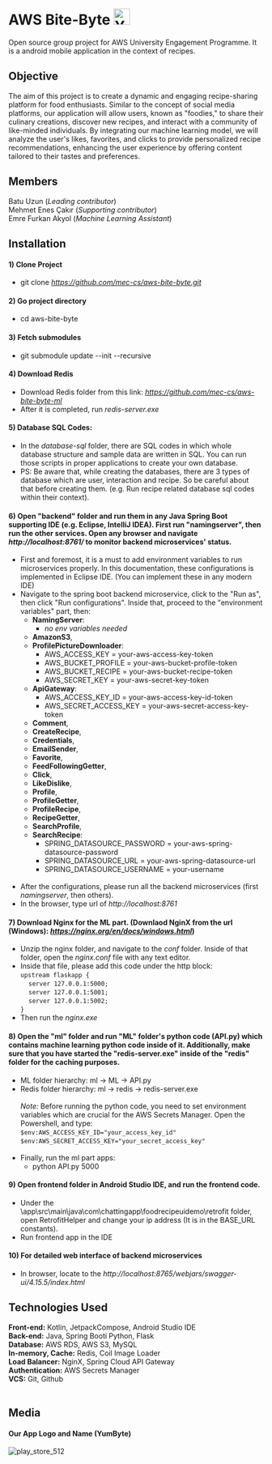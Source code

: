 # AWS Bite-Byte <img src="https://github.com/user-attachments/assets/f135414c-3f5c-4ba0-92b7-2676f1117d93" width="32" alt="YumByte Icon">
Open source group project for AWS University Engagement Programme. It is a android mobile application in the context of recipes.


## Objective
The aim of this project is to create a dynamic and engaging recipe-sharing platform for food enthusiasts. Similar to the concept of social media platforms, our application will allow users, known as "foodies," to share their culinary creations, discover new recipes, and interact with a community of like-minded individuals. By integrating our machine learning model, we will analyze the user's likes, favorites, and clicks to provide personalized recipe recommendations, enhancing the user experience by offering content tailored to their tastes and preferences.


## Members
Batu Uzun (*Leading contributor*)<br>
Mehmet Enes Çakır (*Supporting contributor*)<br>
Emre Furkan Akyol (*Machine Learning Assistant*)

## Installation
#### 1) Clone Project
  * git clone *https://github.com/mec-cs/aws-bite-byte.git*

#### 2) Go project directory
  * cd aws-bite-byte

#### 3) Fetch submodules
  * git submodule update --init --recursive
#### 4) Download Redis
  * Download Redis folder from this link: *https://github.com/mec-cs/aws-bite-byte-ml*
  * After it is completed, run *redis-server.exe*

#### 5) Database SQL Codes:
 * In the *database-sql* folder, there are SQL codes in which whole database structure and sample data are written in SQL. You can run those scripts in proper applications to create your own database.
 * PS: Be aware that, while creating the databases, there are 3 types of database which are user, interaction and recipe. So be careful about that before creating them. (e.g. Run recipe related database sql codes within their context).  

#### 6) Open "backend" folder and run them in any Java Spring Boot supporting IDE (e.g. Eclipse, IntelliJ IDEA). First run "namingserver", then run the other services. Open any browser and navigate *http://localhost:8761/* to monitor backend microservices' status.
  * First and foremost, it is a must to add environment variables to run microservices properly. In this documentation, these configurations is implemented in Eclipse IDE. (You can implement these in any modern IDE)<br>
  * Navigate to the spring boot backend microservice, click to the "Run as", then click "Run configurations". Inside that, proceed to the "environment variables" part, then:
    * **NamingServer**:
      * *no env variables needed*
    * **AmazonS3**,
    * **ProfilePictureDownloader**:
      * AWS_ACCESS_KEY = your-aws-access-key-token
      * AWS_BUCKET_PROFILE = your-aws-bucket-profile-token
      * AWS_BUCKET_RECIPE = your-aws-bucket-recipe-token
      * AWS_SECRET_KEY = your-aws-secret-key-token
    * **ApiGateway**:
      * AWS_ACCESS_KEY_ID = your-aws-access-key-id-token
      * AWS_SECRET_ACCESS_KEY = your-aws-secret-access-key-token
    * **Comment**,
    * **CreateRecipe**,
    * **Credentials**,
    * **EmailSender**,
    * **Favorite**,
    * **FeedFollowingGetter**,
    * **Click**,
    * **LikeDislike**,
    * **Profile**,
    * **ProfileGetter**,
    * **ProfileRecipe**,
    * **RecipeGetter**,
    * **SearchProfile**,
    * **SearchRecipe**:
      * SPRING_DATASOURCE_PASSWORD = your-aws-spring-datasource-password
      * SPRING_DATASOURCE_URL = your-aws-spring-datasource-url
      * SPRING_DATASOURCE_USERNAME = your-username
        <br><br>
  * After the configurations, please run all the backend microservices (first *namingserver*, then others).
  * In the browser, type url of *http://localhost:8761*

#### 7) Download Nginx for the ML part. (Downlaod NginX from the url (Windows): *https://nginx.org/en/docs/windows.html*)
  * Unzip the nginx folder, and navigate to the *conf* folder. Inside of that folder, open the *nginx.conf* file with any text editor.
  * Inside that file, please add this code under the http block:<br>
  `upstream flaskapp {`<br>
        &nbsp;&nbsp;&nbsp;&nbsp;`server 127.0.0.1:5000;`<br>
        &nbsp;&nbsp;&nbsp;&nbsp;`server 127.0.0.1:5001;`<br>
        &nbsp;&nbsp;&nbsp;&nbsp;`server 127.0.0.1:5002;`<br>
 `}`<br>
  * Then run the *nginx.exe*


#### 8) Open the "ml" folder and run "ML" folder's python code (API.py) which contains machine learning python code inside of it. Additionally, make sure that you have started the "redis-server.exe" inside of the "redis" folder for the caching purposes.
* ML folder hierarchy: ml -> ML -> API.py
* Redis folder hierarchy: ml -> redis -> redis-server.exe <br><br>
*Note:* Before running the python code, you need to set environment variables which are crucial for the AWS Secrets Manager. Open the Powershell, and type:<br>
`$env:AWS_ACCESS_KEY_ID="your_access_key_id"`<br>
`$env:AWS_SECRET_ACCESS_KEY="your_secret_access_key"`<br><br>
* Finally, run the ml part apps:
  * python API.py 5000

#### 9) Open frontend folder in Android Studio IDE, and run the frontend code.
  * Under the \app\src\main\java\com\chattingapp\foodrecipeuidemo\retrofit folder, open RetrofitHelper and change your ip address (It is in the BASE_URL constants).
  * Run frontend app in the IDE

#### 10) For detailed web interface of backend microservices
  * In browser, locate to the *http://localhost:8765/webjars/swagger-ui/4.15.5/index.html*

## Technologies Used

**Front-end:** Kotlin, JetpackCompose, Android Studio IDE<br>
**Back-end:** Java, Spring Booti Python, Flask<br>
**Database:** AWS RDS, AWS S3, MySQL<br>
**In-memory, Cache:** Redis, Coil Image Loader<br>
**Load Balancer:** NginX, Spring Cloud API Gateway<br>
**Authentication:** AWS Secrets Manager<br>
**VCS:** Git, Github<br><br>


## Media
#### Our App Logo and Name (YumByte)
![play_store_512](https://github.com/user-attachments/assets/46411cb8-e8a1-4e16-a00e-2b3ec4116d38)<br>
